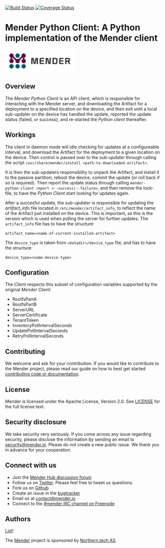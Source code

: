 [![Build Status](https://gitlab.com/Northern.tech/Mender/mender-python-client/badges/master/pipeline.svg)](https://gitlab.com/Northern.tech/Mender/mender-python-client/pipelines)
[![Coverage Status](https://coveralls.io/repos/github/mendersoftware/mender-python-client/badge.svg?branch=master)](https://coveralls.io/github/mendersoftware/mender-python-client?branch=master)

Mender Python Client: A Python implementation of the Mender client
==============================================

![Mender logo](mender_logo.png)

## Overview

The _Mender Python Client_ is an API client, which is responsible for
interacting with the Mender server, and downloading the Artifact for a
deployment to a specified location on the device, and then exit until a local
sub-updater on the device has handled the update, reported the update status
(failed, or success), and re-started the _Python client_ thereafter.

## Workings

The _client_ in daemon mode will idle checking for updates at a configureable
interval, and download the Artifact for the deployment to a given location on
the device. Then control is passed over to the _sub-updater_ through calling the
script `/usr/share/mender/install <path-to-downloaded-artifact>`.

It is then the sub-updaters responsibility to unpack the Artifact, and install
it to the passive partition, reboot the device, commit the update (or roll back
if so is required). Then report the update status through calling
`mender-python-client report <--success|--failure>`, and then remove the
lock-file, to have the _Python Client_ start looking for updates again.

After a succesful update, the _sub-updater_ is responsible for updating the
_artifact_info_ file located in `/etc/mender/artifact_info`, to reflect the name
of the Artifact just installed on the device. This is important, as this is the
version which is used when polling the server for further updates. The
`artifact_info` file has to have the structure:

```
artifact_name=<name-of-current-installed-artifact>
```

The `device_type` is taken from `<datadir>/device_type` file, and has to have the structure:

```
device_type=<some-device-type>
```

## Configuration

The _Client_ respects this subset of configuration variables supported by the original _Mender Client_:

* RootfsPartA
* RootfsPartB
* ServerURL
* ServerCertificate
* TenantToken
* InventoryPollIntervalSeconds
* UpdatePollIntervalSeconds
* RetryPollIntervalSeconds

## Contributing

We welcome and ask for your contribution. If you would like to contribute to the
Mender project, please read our guide on how to best get started [contributing
code or
documentation](https://github.com/mendersoftware/mender/blob/master/CONTRIBUTING.md).

## License

Mender is licensed under the Apache License, Version 2.0. See
[LICENSE](https://github.com/mendersoftware/mender-python-client/blob/master/LICENSE) for
the full license text.

## Security disclosure

We take security very seriously. If you come across any issue regarding
security, please disclose the information by sending an email to
[security@mender.io](security@mender.io). Please do not create a new public
issue. We thank you in advance for your cooperation.

## Connect with us

* Join the [Mender Hub discussion forum](https://hub.mender.io)
* Follow us on [Twitter](https://twitter.com/mender_io). Please
  feel free to tweet us questions.
* Fork us on [Github](https://github.com/mendersoftware)
* Create an issue in the [bugtracker](https://tracker.mender.io/projects/MEN)
* Email us at [contact@mender.io](mailto:contact@mender.io)
* Connect to the [#mender IRC channel on Freenode](http://webchat.freenode.net/?channels=mender)


## Authors

[List](https://github.com/mendersoftware/mender-python-client/graphs/contributors)!

The [Mender](https://mender.io) project is sponsored by [Northern.tech
AS](https://northern.tech).
